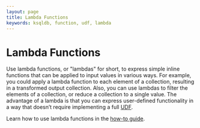 ```yaml
---
layout: page
title: Lambda Functions
keywords: ksqldb, function, udf, lambda
---
```


# Lambda Functions

Use lambda functions, or "lambdas" for short, to express simple inline functions that can be applied to input values in various ways.
For example, you could apply a lambda function to each element of a collection, resulting in a transformed output collection. 
Also, you can use lambdas to filter the elements of a collection, or reduce a collection to a single value.
The advantage of a lambda is that you can express user-defined functionality in a way that doesn’t require implementing a full [UDF](/how-to-guides/create-a-user-defined-function).

Learn how to use lambda functions in the [how-to guide](/how-to-guides/use-lambda-functions).
